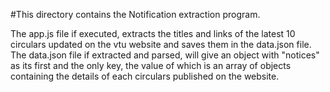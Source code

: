 #This directory contains the Notification extraction program.

The app.js file if executed, extracts the titles and links of the latest 10 circulars updated on the vtu website and saves them in the data.json file. The data.json file if extracted and parsed, will give an object with "notices" as its first and the only key, the value of which is an array of objects containing the details of each circulars published on the website.

